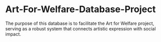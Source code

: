 # Art-For-Welfare-Database-Project
The purpose of this database is to facilitate the Art for Welfare project, serving as a robust system that connects artistic expression with social impact.
